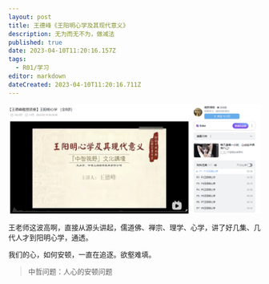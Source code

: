 ```yaml
---
layout: post
title: 王德峰《王阳明心学及其现代意义》
description: 无为而无不为，做减法
published: true
date: 2023-04-10T11:20:16.157Z
tags:
  - R01/学习
editor: markdown
dateCreated: 2023-04-10T11:20:16.711Z
---
```


![](/R01/纪年/2023/2023-04-10-00377-王德峰《王阳明心学及其现代意义》/assets/wym.png)


王老师这波高啊，直接从源头讲起，儒道佛、禅宗、理学、心学，讲了好几集、几代人才到阳明心学，通透。

我们的心，如何安顿，一直在追逐。欲壑难填。
> 中哲问题：人心的安顿问题

